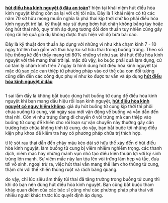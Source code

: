 <p><a href="http://phathaiantoanhcm.com/dia-chi-hut-dieu-hoa-kinh-nguyet-o-dau-an-toan-va-tot-nhat-tphcm-889.html"><strong>hút điều hòa kinh nguyệt ở đâu an toàn</strong></a>? hiện tại khái niệm hút điều hòa kinh nguyệt không còn xa lại với chị tôi nữa. Đây là 1 khái niệm có từ các năm 70 sở hữu mong muốn nghĩa là phá thai kịp thời chứ ko phải điều hòa kinh nguyệt trở lại. kỹ thuật này sử dụng bơm hút chân không bằng tay hoặc ống hút thai nhỏ, quy trình áp dụng tương đối đơn thuần tuy nhiên cũng gây rộng rãi hệ quả giả dụ không được thực hiện với độ bừa bãi cao.</p>

<p>Đây là kỹ thuật đơn thuần áp dụng với những ví như khá chạm kinh 7 - 10 ngày trở lên bao gồm với thai hay ko sở hữu thai trong buồng trứng. Theo số liệu thống kê đến thấy mang tới 80% những ví như sau khi hút điều hòa kinh nguyệt với thể mang thai trở lại. mặc dù vậy, ko buộc phải quá lạm dụng, cứ có tâm lý chậm kinh trên 7 ngày là hình dung hút điều hòa kinh nguyệt tại mặc dù sao các can thiệp từ phương pháp vào cơ thể của con đối tượng cũng dẫn đến các công dục phụ ví như ko được tư vấn và áp dụng <a href="http://phathaiantoanhcm.com/dia-chi-hut-dieu-hoa-kinh-nguyet-o-dau-an-toan-va-tot-nhat-tphcm-889.html"><strong>hút điều hòa kinh nguyệt ở đâu</strong></a></p>

<p><img alt="" src="http://phathaiantoanhcm.com/upload/hinhanh/dia-chi-hut-dieu-hoa-kinh-nguyet-o-dau-an-toan-va-tot-nhat-tphcm-3.jpg" /></p>

<p>1 sai lầm đấy là không bắt buộc dùng hút buồng tử cung để điều hòa kinh nguyệt khi bạn mang dấu hiệu rối loạn kinh nguyệt, <a href="http://phathaiantoanhcm.com/hut-dieu-hoa-kinh-nguyet-co-dau-khong-va-co-nguy-hiem-khong-887.html"><strong>hút điều hòa kinh nguyệt có nguy hiểm không</strong></a>. giả dụ hút buồng tử cung kịp thời thì phôi chưa xuống tử cung, vài ngày sau mới vận động về buồng và vẫn dẫn đến thai nhi. Còn ví như trứng đang di chuyển ở vòi trứng mà can thiệp vào buồng tử cung để khiến cho rối loạn sự vận chuyển này thường gây cần trường hợp chửa không tính tử cung. do vậy, bạn bắt buộc tới những điều kiện phụ khoa để kiểm tra hay có phương pháp chữa trị thích hợp.</p>

<p>tỉ lệ sót rau thai dẫn đến chảy máu kéo dài sở hữu thể xảy đến ở hút điều hòa kinh nguyệt, làm buồng tử cung bị viêm nhiễm nghiêm trọng. các thanh dịch, niêm mạc hay những mảnh vụn nhỏ tạo điều kiện thuận lợi với ký sinh trùng lớn mạnh. Sự viêm mắc này lan tỏa lên vòi trứng làm hẹp và tắc, đưa tới vô sinh. ngoại trừ ra, việc hút thai vẫn mang thể làm cho thủng tử cung, thậm chí với thể khiến thủng ruột và rách bàng quang.</p>

<p>do vậy, chỉ lúc siêu âm thấy túi thai đã tăng trưởng trong buồng tử cung thì khi đó bạn nên dùng hút điều hòa kinh nguyệt. Bạn cũng bắt buộc tham khảo quan điểm của các bác sĩ cũng như các phương pháp phá thai với nhiều người khác trước lúc quyết định áp dụng.</p>
